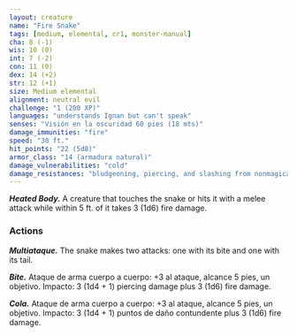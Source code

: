 ```yaml
---
layout: creature
name: "Fire Snake"
tags: [medium, elemental, cr1, monster-manual]
cha: 8 (-1)
wis: 10 (0)
int: 7 (-2)
con: 11 (0)
dex: 14 (+2)
str: 12 (+1)
size: Medium elemental
alignment: neutral evil
challenge: "1 (200 XP)"
languages: "understands Ignan but can't speak"
senses: "Visión en la oscuridad 60 pies (18 mts)"
damage_immunities: "fire"
speed: "30 ft."
hit_points: "22 (5d8)"
armor_class: "14 (armadura natural)"
damage_vulnerabilities: "cold"
damage_resistances: "bludgeoning, piercing, and slashing from nonmagical weapons"
---
```


***Heated Body.*** A creature that touches the snake or hits it with a melee attack while within 5 ft. of it takes 3 (1d6) fire damage.

### Actions

***Multiataque.*** The snake makes two attacks: one with its bite and one with its tail.

***Bite.*** Ataque de arma cuerpo a cuerpo: +3 al ataque, alcance 5 pies, un objetivo. Impacto: 3 (1d4 + 1) piercing damage plus 3 (1d6) fire damage.

***Cola.*** Ataque de arma cuerpo a cuerpo: +3 al ataque, alcance 5 pies, un objetivo. Impacto: 3 (1d4 + 1) puntos de daño contundente plus 3 (1d6) fire damage.